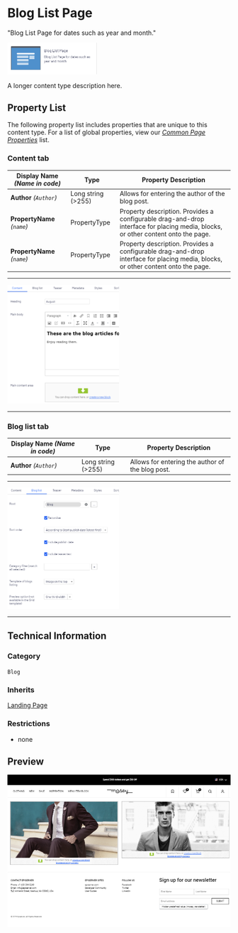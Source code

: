 # Blog List Page
"Blog List Page for dates such as year and month."

<img src="../Screenshots/Blog%20List%20Page%20-%20icon.png?raw=true" alt="Blog List Page icon" width="40%" />

A longer content type description here.

## Property List
The following property list includes properties that are unique to this content type. For a list of global properties, view our [*Common Page Properties*](../Page%20%Types/Common%20Properties.md) list.

### Content tab

Display Name *(Name in code)* | Type | Property Description
--------------|------|---------------
**Author** *(`Author`)* | Long string (>255) | Allows for entering the author of the blog post.
**PropertyName** *(`name`)* | PropertyType | Property description. Provides a configurable drag-and-drop interface for placing media, blocks, or other content onto the page.
**PropertyName** *(`name`)* | PropertyType | Property description. Provides a configurable drag-and-drop interface for placing media, blocks, or other content onto the page.

** **
<img src="../Screenshots/Blog%20List%20Page%20-%20Content%20tab.png?raw=true" alt="Content tab of the Blog List Page in All-properties view" width="50%"/>

---


### Blog list tab

Display Name *(Name in code)* | Type | Property Description
--------------|------|---------------
**Author** *(`Author`)* | Long string (>255) | Allows for entering the author of the blog post.

** **

<img src="../Screenshots/Blog%20List%20Page%20-%20Blog%20list%20tab.png?raw=true" alt="Blog list tab of the Blog List Page in All-properties view" width="50%"/>

---



## Technical Information

### Category
`Blog`

### Inherits
[Landing Page](#)

### Restrictions
* none

## Preview
<img src="../Screenshots/Two%20Column%20Landing%20Page%20-%20View.png?raw=true" alt="Preview of <PAGENAME HERE> Page Content in All-properties view" width="100%"/>
